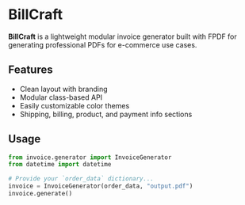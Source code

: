 # BillCraft

**BillCraft** is a lightweight modular invoice generator built with FPDF for generating professional PDFs for e-commerce use cases.

## Features

- Clean layout with branding
- Modular class-based API
- Easily customizable color themes
- Shipping, billing, product, and payment info sections



## Usage

```python
from invoice.generator import InvoiceGenerator
from datetime import datetime

# Provide your `order_data` dictionary...
invoice = InvoiceGenerator(order_data, "output.pdf")
invoice.generate()
